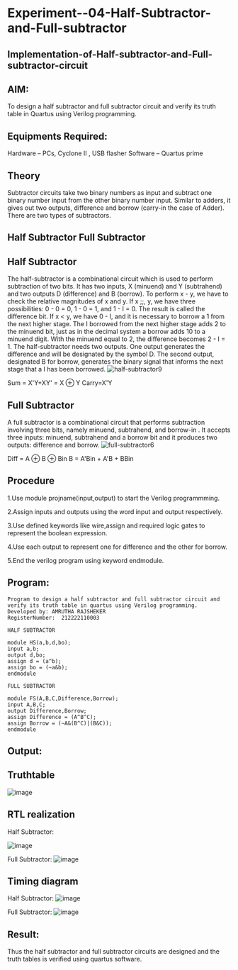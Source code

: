 # Experiment--04-Half-Subtractor-and-Full-subtractor
## Implementation-of-Half-subtractor-and-Full-subtractor-circuit
## AIM:
To design a half subtractor and full subtractor circuit and verify its truth table in Quartus using Verilog programming.

## Equipments Required:
 Hardware – PCs, Cyclone II , USB flasher
 Software – Quartus prime
## Theory
Subtractor circuits take two binary numbers as input and subtract one binary number input from the other binary number input. Similar to adders, it gives out two outputs, difference and borrow (carry-in the case of Adder). There are two types of subtractors.

## Half Subtractor Full Subtractor
## Half Subtractor
The half-subtractor is a combinational circuit which is used to perform subtraction of two bits. It has two inputs, X (minuend) and Y (subtrahend) and two outputs D (difference) and B (borrow). To perform x - y, we have to check the relative magnitudes of x and y. If x ;;, y, we have three possibilities: 0 - 0 = 0, 1 - 0 = 1, and 1 - I = 0. The result is called the difference bit. If x < y, we have 0 - I, and it is necessary to borrow a 1 from the next higher stage. The I borrowed from the next higher stage adds 2 to the minuend bit, just as in the decimal system a borrow adds 10 to a minuend digit. With the minuend equal to 2, the difference becomes 2 - I = 1. The half-subtractor needs two outputs. One output generates the difference and will be designated by the symbol D. The second output, designated B for borrow, generates the binary signal that informs the next stage that a I has been borrowed.
![half-subtractor9](https://user-images.githubusercontent.com/36288975/166112538-58c3bc7c-ee5d-4e6a-ac8d-8e8328efe27a.png)


Sum = X'Y+XY' = X ⊕ Y
Carry=X'Y

## Full Subtractor
A full subtractor is a combinational circuit that performs subtraction involving three bits, namely minuend, subtrahend, and borrow-in . It accepts three inputs: minuend, subtrahend and a borrow bit and it produces two outputs: difference and borrow. 
![full-subtractor6](https://user-images.githubusercontent.com/36288975/166112541-24c68359-3de8-4674-ae22-8272ffc385ed.png)


Diff = A ⊕ B ⊕ Bin B = A'Bin + A'B + BBin

## Procedure
1.Use module projname(input,output) to start the Verilog programmming.

2.Assign inputs and outputs using the word input and output respectively.

3.Use defined keywords like wire,assign and required logic gates to represent the boolean expression.

4.Use each output to represent one for difference and the other for borrow.

5.End the verilog program using keyword endmodule.

## Program:
```
Program to design a half subtractor and full subtractor circuit and verify its truth table in quartus using Verilog programming.
Developed by: AMRUTHA RAJSHEKER
RegisterNumber:  212222110003

HALF SUBTRACTOR

module HS(a,b,d,bo);
input a,b;
output d,bo;
assign d = (a^b);
assign bo = (~a&b);
endmodule

FULL SUBTRACTOR

module FS(A,B,C,Difference,Borrow);
input A,B,C;
output Difference,Borrow;
assign Difference = (A^B^C);
assign Borrow = (~A&(B^C)|(B&C));
endmodule

```
## Output:


## Truthtable
![image](https://user-images.githubusercontent.com/119475943/232224571-91414480-368c-461d-8ff4-3e375ead4735.png)

##  RTL realization
Half Subtractor: 

![image](https://github.com/AmruthaRajsheker/Experiment--04-Half-Subtractor-and-Full-subtractor/assets/119475943/e613efd7-ced8-49a3-885a-356a47dfa79c)

Full Subtractor: 
![image](https://github.com/AmruthaRajsheker/Experiment--04-Half-Subtractor-and-Full-subtractor/assets/119475943/62756c42-da8f-4670-9fa7-5ec57730f49a)



## Timing diagram 
Half Subtractor: 
![image](https://github.com/AmruthaRajsheker/Experiment--04-Half-Subtractor-and-Full-subtractor/assets/119475943/d92c7f36-5726-4e39-93bf-5ceab1841abd)


Full Subtractor: 
![image](https://github.com/AmruthaRajsheker/Experiment--04-Half-Subtractor-and-Full-subtractor/assets/119475943/412420f3-12d5-469c-8046-756470a7fb0c)

## Result:
Thus the half subtractor and full subtractor circuits are designed and the truth tables is verified using quartus software.
